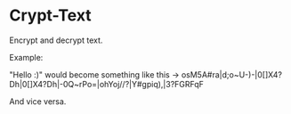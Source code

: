 # Crypt-Text
Encrypt and decrypt text.

Example:

"Hello :)" would become something like this -> osM5A#ra|d;o~U-)-|0[]X4?Dh|0[]X4?Dh|-0Q~rPo=|ohYoj//?|Y#gpiq),|3?FGRFqF

And vice versa.
